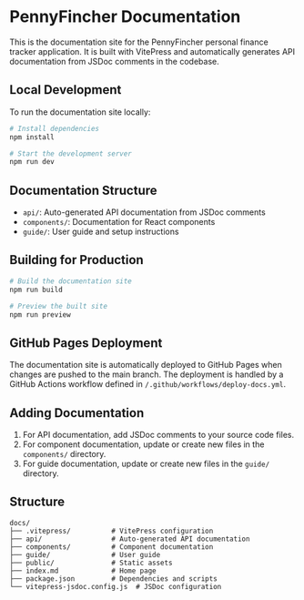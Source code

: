 # PennyFincher Documentation

This is the documentation site for the PennyFincher personal finance tracker application. It is built with VitePress and automatically generates API documentation from JSDoc comments in the codebase.

## Local Development

To run the documentation site locally:

```bash
# Install dependencies
npm install

# Start the development server
npm run dev
```

## Documentation Structure

- `api/`: Auto-generated API documentation from JSDoc comments
- `components/`: Documentation for React components
- `guide/`: User guide and setup instructions

## Building for Production

```bash
# Build the documentation site
npm run build

# Preview the built site
npm run preview
```

## GitHub Pages Deployment

The documentation site is automatically deployed to GitHub Pages when changes are pushed to the main branch. The deployment is handled by a GitHub Actions workflow defined in `/.github/workflows/deploy-docs.yml`.

## Adding Documentation

1. For API documentation, add JSDoc comments to your source code files.
2. For component documentation, update or create new files in the `components/` directory.
3. For guide documentation, update or create new files in the `guide/` directory.

## Structure

```
docs/
├── .vitepress/          # VitePress configuration
├── api/                 # Auto-generated API documentation
├── components/          # Component documentation
├── guide/               # User guide
├── public/              # Static assets
├── index.md             # Home page
├── package.json         # Dependencies and scripts
└── vitepress-jsdoc.config.js  # JSDoc configuration
```